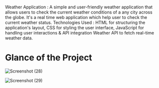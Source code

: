 Weather Application : A simple and user-friendly weather application that allows users to check the current weather conditions of a any city across the globe. It's a real time web application which help user to check the current weather status. Technologies Used : HTML for structuring the application's layout, CSS for styling the user interface, JavaScript for handling user interactions & API integration Weather API to fetch real-time weather data.

# Glance of the Project
![Screenshot (28)](https://github.com/aman808334/Weather_Application/assets/75126254/1ef192e4-4944-4819-b211-e13398016934)


![Screenshot (29)](https://github.com/aman808334/Weather_Application/assets/75126254/5fb99761-fd22-43f7-9978-735d2792d75c)
